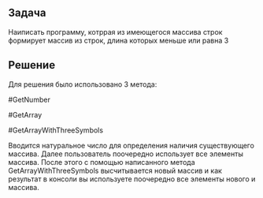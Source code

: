 ## Задача
Наиписать программу, котррая из имеющегося массива строк формирует массив из строк, длина которых меньше или равна 3 
## Решение 
Для решения было использовано 3 метода: 
 
 #GetNumber
 
   

#GetArray
 
 

#GetArrayWithThreeSymbols

Вводится натуральное число для определения наличия существующего массива. Далее пользователь поочередно использует все элементы массива. После этого с помощью написанного метода GetArrayWithThreeSymbols высчитывается новый массив и как результат в консоли вы используете поочередно все элементы нового и массива.

